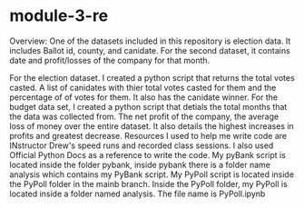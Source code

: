 # module-3-re
Overview: One of the datasets included in this repository is election data. It includes Ballot id, county, and canidate. For the second dataset, it contains date and profit/losses of the company for that month.

For the election dataset. I created a python script that returns the total votes casted. A list of canidates with thier total votes casted for them and the percentage of of votes for them. It also has the canidate winner. For the budget data set, I created a python script that detials the total months that the data was collected from. The net profit of the company, the average loss of money over the entire dataset. It also details the highest increases in profits and greatest decrease. Resources I used to help me write code are INstructor Drew's speed runs and recorded class sessions. I also used Official Python Docs as a reference to write the code. My pyBank script is located inside the folder pybank, inside pybank there is a folder name analysis which contains my PyBank script. My PyPoll script is located inside the PyPoll folder in the mainb branch. Inside the PyPoll folder, my PyPoll is located inside a folder named analysis. The file name is PyPoll.ipynb

